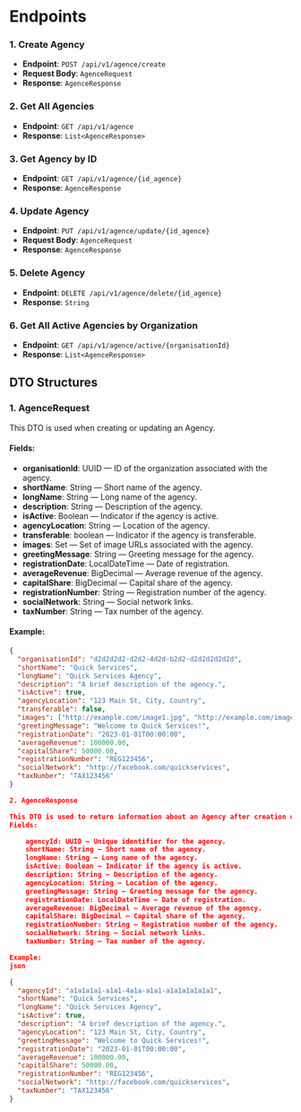# Endpoints

### 1. Create Agency

- **Endpoint**: `POST /api/v1/agence/create`
- **Request Body**: `AgenceRequest`
- **Response**: `AgenceResponse`

### 2. Get All Agencies

- **Endpoint**: `GET /api/v1/agence`
- **Response**: `List<AgenceResponse>`

### 3. Get Agency by ID

- **Endpoint**: `GET /api/v1/agence/{id_agence}`
- **Response**: `AgenceResponse`

### 4. Update Agency

- **Endpoint**: `PUT /api/v1/agence/update/{id_agence}`
- **Request Body**: `AgenceRequest`
- **Response**: `AgenceResponse`

### 5. Delete Agency

- **Endpoint**: `DELETE /api/v1/agence/delete/{id_agence}`
- **Response**: `String`

### 6. Get All Active Agencies by Organization

- **Endpoint**: `GET /api/v1/agence/active/{organisationId}`
- **Response**: `List<AgenceResponse>`

## DTO Structures

### 1. AgenceRequest

This DTO is used when creating or updating an Agency.

#### Fields:

- **organisationId**: UUID — ID of the organization associated with the agency.
- **shortName**: String — Short name of the agency.
- **longName**: String — Long name of the agency.
- **description**: String — Description of the agency.
- **isActive**: Boolean — Indicator if the agency is active.
- **agencyLocation**: String — Location of the agency.
- **transferable**: boolean — Indicator if the agency is transferable.
- **images**: Set<String> — Set of image URLs associated with the agency.
- **greetingMessage**: String — Greeting message for the agency.
- **registrationDate**: LocalDateTime — Date of registration.
- **averageRevenue**: BigDecimal — Average revenue of the agency.
- **capitalShare**: BigDecimal — Capital share of the agency.
- **registrationNumber**: String — Registration number of the agency.
- **socialNetwork**: String — Social network links.
- **taxNumber**: String — Tax number of the agency.

#### Example:

```json
{
  "organisationId": "d2d2d2d2-d2d2-4d2d-b2d2-d2d2d2d2d2d",
  "shortName": "Quick Services",
  "longName": "Quick Services Agency",
  "description": "A brief description of the agency.",
  "isActive": true,
  "agencyLocation": "123 Main St, City, Country",
  "transferable": false,
  "images": ["http://example.com/image1.jpg", "http://example.com/image2.jpg"],
  "greetingMessage": "Welcome to Quick Services!",
  "registrationDate": "2023-01-01T00:00:00",
  "averageRevenue": 100000.00,
  "capitalShare": 50000.00,
  "registrationNumber": "REG123456",
  "socialNetwork": "http://facebook.com/quickservices",
  "taxNumber": "TAX123456"
}

2. AgenceResponse

This DTO is used to return information about an Agency after creation or retrieval.
Fields:

    agencyId: UUID — Unique identifier for the agency.
    shortName: String — Short name of the agency.
    longName: String — Long name of the agency.
    isActive: Boolean — Indicator if the agency is active.
    description: String — Description of the agency.
    agencyLocation: String — Location of the agency.
    greetingMessage: String — Greeting message for the agency.
    registrationDate: LocalDateTime — Date of registration.
    averageRevenue: BigDecimal — Average revenue of the agency.
    capitalShare: BigDecimal — Capital share of the agency.
    registrationNumber: String — Registration number of the agency.
    socialNetwork: String — Social network links.
    taxNumber: String — Tax number of the agency.

Example:
json

{
  "agencyId": "a1a1a1a1-a1a1-4a1a-a1a1-a1a1a1a1a1a1",
  "shortName": "Quick Services",
  "longName": "Quick Services Agency",
  "isActive": true,
  "description": "A brief description of the agency.",
  "agencyLocation": "123 Main St, City, Country",
  "greetingMessage": "Welcome to Quick Services!",
  "registrationDate": "2023-01-01T00:00:00",
  "averageRevenue": 100000.00,
  "capitalShare": 50000.00,
  "registrationNumber": "REG123456",
  "socialNetwork": "http://facebook.com/quickservices",
  "taxNumber": "TAX123456"
}



